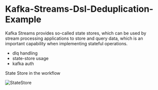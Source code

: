 # Kafka-Streams-Dsl-Deduplication-Example

Kafka Streams provides so-called state stores, which can be used by stream processing applications to store and query data, which is an important capability when implementing stateful operations.

* dlq handling
* state-store usage
* kafka auth

State Store in the workflow

![StateStore](https://github.com/zsomborjoel/Kafka-Streams-Dsl-Deduplication-Example/blob/master/kafka-streams-state-store.png)